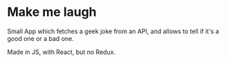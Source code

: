 # Make me laugh

Small App which fetches a geek joke from an API, and allows to tell if it's a good one or a bad one.

Made in JS, with React, but no Redux.
